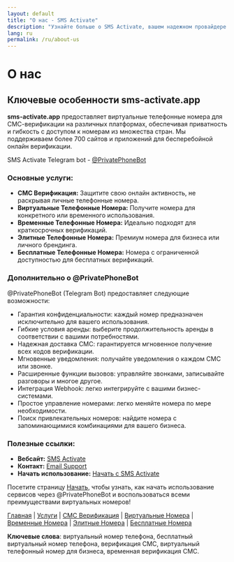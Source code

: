 ```yaml
---
layout: default
title: "О нас - SMS Activate"
description: "Узнайте больше о SMS Activate, вашем надежном провайдере виртуальных номеров для СМС верификации."
lang: ru
permalink: /ru/about-us
---
```


# О нас

## Ключевые особенности sms-activate.app

**sms-activate.app** предоставляет виртуальные телефонные номера для СМС-верификации на различных платформах, обеспечивая приватность и гибкость с доступом к номерам из множества стран. Мы поддерживаем более 700 сайтов и приложений для бесперебойной онлайн верификации.

SMS Activate Telegram bot - [@PrivatePhoneBot](https://t.me/PrivatePhoneBot)

### Основные услуги:

- **СМС Верификация:** Защитите свою онлайн активность, не раскрывая личные телефонные номера.
- **Виртуальные Телефонные Номера:** Получите номера для конкретного или временного использования.
- **Временные Телефонные Номера:** Идеально подходят для краткосрочных верификаций.
- **Элитные Телефонные Номера:** Премиум номера для бизнеса или личного брендинга.
- **Бесплатные Телефонные Номера:** Номера с ограниченной доступностью для бесплатных верификаций.

### Дополнительно о @PrivatePhoneBot

@PrivatePhoneBot (Telegram Bot) предоставляет следующие возможности:
- Гарантия конфиденциальности: каждый номер предназначен исключительно для вашего использования.
- Гибкие условия аренды: выберите продолжительность аренды в соответствии с вашими потребностями.
- Надежная доставка СМС: гарантируется мгновенное получение всех кодов верификации.
- Мгновенные уведомления: получайте уведомления о каждом СМС или звонке.
- Расширенные функции вызовов: управляйте звонками, записывайте разговоры и многое другое.
- Интеграция Webhook: легко интегрируйте с вашими бизнес-системами.
- Простое управление номерами: легко меняйте номера по мере необходимости.
- Поиск привлекательных номеров: найдите номера с запоминающимися комбинациями для вашего бизнеса.

### Полезные ссылки:

- **Вебсайт:** [SMS Activate](https://sms-activate.app)
- **Контакт:** [Email Support](mailto:support@sms-activate.app)
- **Начать использование:** [Начать с SMS Activate](https://sms-activate.app/get-started)

Посетите страницу [Начать](/ru/get-started), чтобы узнать, как начать использование сервисов через @PrivatePhoneBot и воспользоваться всеми преимуществами виртуальных номеров!

[Главная](/ru/) | [Услуги](/ru/services) | [СМС Верификация](/ru/sms-verification) | [Виртуальные Номера](/ru/virtual-phone-numbers) | [Временные Номера](/ru/temporary-phone-numbers) | [Элитные Номера](/ru/elite-phone-numbers) | [Бесплатные Номера](/ru/free-phone-numbers)

**Ключевые слова**: виртуальный номер телефона, бесплатный виртуальный номер телефона, верификация СМС, виртуальный телефонный номер для бизнеса, временная верификация СМС.
